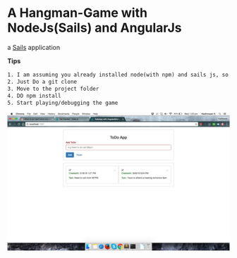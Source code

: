 # A Hangman-Game with NodeJs(Sails) and AngularJs

a [Sails](http://sailsjs.org) application

**Tips**

	1. I am assuming you already installed node(with npm) and sails js, so
	2. Just Do a git clone
	3. Move to the project folder
	4. DO npm install
	5. Start playing/debugging the game

![alt tag](https://github.com/kadhiresan/todoApp-sailsJs/blob/master/assets/images/sailsjs-todo-app1.png)